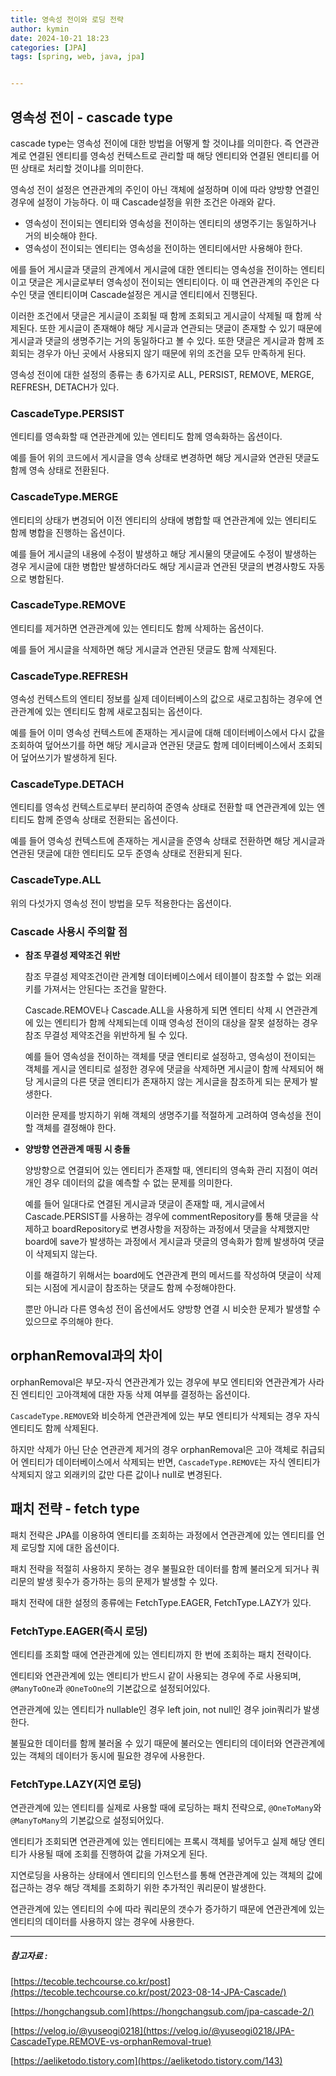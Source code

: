 ```yaml
---
title: 영속성 전이와 로딩 전략
author: kymin
date: 2024-10-21 18:23
categories: [JPA]
tags: [spring, web, java, jpa]


---
```


## **영속성 전이 - cascade type**

cascade type는 영속성 전이에 대한 방법을 어떻게 할 것이냐를 의미한다. 즉 연관관계로 연결된 엔티티를 영속성 컨텍스트로 관리할 때 해당 엔티티와 연결된 엔티티를 어떤 상태로 처리할 것이냐를 의미한다.

영속성 전이 설정은 연관관계의 주인이 아닌 객체에 설정하며 이에 따라 양방향 연결인 경우에 설정이 가능하다. 이 때 Cascade설정을 위한 조건은 아래와 같다.

- 영속성이 전이되는 엔티티와 영속성을 전이하는 엔티티의 생명주기는 동일하거나 거의 비슷해야 한다.
- 영속성이 전이되는 엔티티는 영속성을 전이하는 엔티티에서만 사용해야 한다.

에를 들어 게시글과 댓글의 관계에서 게시글에 대한 엔티티는 영속성을 전이하는 엔티티이고 댓글은 게시글로부터 영속성이 전이되는 엔티티이다. 이 때 연관관계의 주인은 다수인 댓글 엔티티이며 Cascade설정은 게시글 엔티티에서 진행된다.

이러한 조건에서 댓글은 게시글이 조회될 때 함께 조회되고 게시글이 삭제될 때 함께 삭제된다. 또한 게시글이 존재해야 해당 게시글과 연관되는 댓글이 존재할 수 있기 때문에 게시글과 댓글의 생명주기는 거의 동일하다고 볼 수 있다. 또한 댓글은 게시글과 함께 조회되는 경우가 아닌 곳에서 사용되지 않기 때문에 위의 조건을 모두 만족하게 된다.

영속성 전이에 대한 설정의 종류는 총 6가지로 ALL, PERSIST, REMOVE, MERGE, REFRESH, DETACH가 있다.

### **CascadeType.PERSIST**

엔티티를 영속화할 때 연관관계에 있는 엔티티도 함께 영속화하는 옵션이다.

예를 들어 위의 코드에서 게시글을 영속 상태로 변경하면 해당 게시글와 연관된 댓글도 함께 영속 상태로 전환된다.

### **CascadeType.MERGE**

엔티티의 상태가 변경되어 이전 엔티티의 상태에 병합할 때 연관관계에 있는 엔티티도 함께 병합을 진행하는 옵션이다.

예를 들어 게시글의 내용에 수정이 발생하고 해당 게시물의 댓글에도 수정이 발생하는 경우 게시글에 대한 병합만 발생하더라도 해당 게시글과 연관된 댓글의 변경사항도 자동으로 병합된다.

### **CascadeType.REMOVE**

엔티티를 제거하면 연관관계에 있는 엔티티도 함께 삭제하는 옵션이다.

예를 들어 게시글을 삭제하면 해당 게시글과 연관된 댓글도 함께 삭제된다.

### **CascadeType.REFRESH**

영속성 컨텍스트의 엔티티 정보를 실제 데이터베이스의 값으로 새로고침하는 경우에 연관관계에 있는 엔티티도 함께 새로고침되는 옵션이다.

예를 들어 이미 영속성 컨텍스트에 존재하는 게시글에 대해 데이터베이스에서 다시 값을 조회하여 덮어쓰기를 하면 해당 게시글과 연관된 댓글도 함께 데이터베이스에서 조회되어 덮어쓰기가 발생하게 된다.

### **CascadeType.DETACH**

엔티티를 영속성 컨텍스트로부터 분리하여 준영속 상태로 전환할 때 연관관계에 있는 엔티티도 함께 준영속 상태로 전환되는 옵션이다.

예를 들어 영속성 컨텍스트에 존재하는 게시글을 준영속 상태로 전환하면 해당 게시글과 연관된 댓글에 대한 엔티티도 모두 준영속 상태로 전환되게 된다.

### **CascadeType.ALL**

위의 다섯가지 영속성 전이 방법을 모두 적용한다는 옵션이다.

### **Cascade 사용시 주의할 점**

- **참조 무결성 제약조건 위반**

  참조 무결성 제약조건이란 관계형 데이터베이스에서 테이블이 참조할 수 없는 외래키를 가져서는 안된다는 조건을 말한다.

  Cascade.REMOVE나 Cascade.ALL을 사용하게 되면 엔티티 삭제 시 연관관계에 있는 엔티티가 함께 삭제되는데 이때 영속성 전이의 대상을 잘못 설정하는 경우 참조 무결성 제약조건을 위반하게 될 수 있다.

  예를 들어 영속성을 전이하는 객체를 댓글 엔티티로 설정하고, 영속성이 전이되는 객체를 게시글 엔티티로 설정한 경우에 댓글을 삭제하면 게시글이 함께 삭제되어 해당 게시글의 다른 댓글 엔티티가 존재하지 않는 게시글을 참조하게 되는 문제가 발생한다.

  이러한 문제를 방지하기 위해 객체의 생명주기를 적절하게 고려하여 영속성을 전이할 객체를 결정해야 한다.

- **양방향 연관관계 매핑 시 충돌**

  양방향으로 연결되어 있는 엔티티가 존재할 때, 엔티티의 영속화 관리 지점이 여러 개인 경우 데이터의 값을 예측할 수 없는 문제를 의미한다.
  
  예를 들어 일대다로 연결된 게시글과 댓글이 존재할 때, 게시글에서 Cascade.PERSIST를 사용하는 경우에 commentRepository를 통해 댓글을 삭제하고 boardRepository로 변경사항을 저장하는 과정에서 댓글을 삭제했지만 board에 save가 발생하는 과정에서 게시글과 댓글의 영속화가 함께 발생하여 댓글이 삭제되지 않는다.
  
  이를 해결하기 위해서는 board에도 연관관계 편의 메서드를 작성하여 댓글이 삭제되는 시점에 게시글이 참조하는 댓글도 함께 수정해야한다.
  
  뿐만 아니라 다른 영속성 전이 옵션에서도 양방향 연결 시 비슷한 문제가 발생할 수 있으므로 주의해야 한다.

## **orphanRemoval과의 차이**

orphanRemoval은 부모-자식 연관관계가 있는 경우에 부모 엔티티와 연관관계가 사라진 엔티티인 고아객체에 대한 자동 삭제 여부를 결정하는 옵션이다.

`CascadeType.REMOVE`와 비슷하게 연관관계에 있는 부모 엔티티가 삭제되는 경우 자식 엔티티도 함께 삭제된다.

하지만 삭제가 아닌 단순 연관관계 제거의 경우 orphanRemoval은 고아 객체로 취급되어 엔티티가 데이터베이스에서 삭제되는 반면, `CascadeType.REMOVE`는 자식 엔티티가 삭제되지 않고 외래키의 값만 다른 값이나 null로 변경된다.

## **패치 전략 - fetch type**

패치 전략은 JPA를 이용하여 엔티티를 조회하는 과정에서 연관관계에 있는 엔티티를 언제 로딩할 지에 대한 옵션이다.

패치 전략을 적절히 사용하지 못하는 경우 불필요한 데이터를 함께 불러오게 되거나 쿼리문의 발생 횟수가 증가하는 등의 문제가 발생할 수 있다.

패치 전략에 대한 설정의 종류에는 FetchType.EAGER, FetchType.LAZY가 있다.

### **FetchType.EAGER(즉시 로딩)**

엔티티를 조회할 때에 연관관계에 있는 엔티티까지 한 번에 조회하는 패치 전략이다.

엔티티와 연관관계에 있는 엔티티가 반드시 같이 사용되는 경우에 주로 사용되며, `@ManyToOne`과 `@OneToOne`의 기본값으로 설정되어있다.

연관관계에 있는 엔티티가 nullable인 경우 left join, not null인 경우 join쿼리가 발생한다.

불필요한 데이터를 함께 불러올 수 있기 때문에 불러오는 엔티티의 데이터와 연관관계에 있는 객체의 데이터가 동시에 필요한 경우에 사용한다.

### **FetchType.LAZY(지연 로딩)**

연관관계에 있는 엔티티를 실제로 사용할 때에 로딩하는 패치 전략으로, `@OneToMany`와 `@ManyToMany`의 기본값으로 설정되어있다.

엔티티가 조회되면 연관관계에 있는 엔티티에는 프록시 객체를 넣어두고 실제 해당 엔티티가 사용될 때에 조회를 진행하여 값을 가져오게 된다.

지연로딩을 사용하는 상태에서 엔티티의 인스턴스를 통해 연관관계에 있는 객체의 값에 접근하는 경우 해당 객체를 조회하기 위한 추가적인 쿼리문이 발생한다.

연관관계에 있는 엔티티의 수에 따라 쿼리문의 갯수가 증가하기 때문에 연관관계에 있는 엔티티의 데이터를 사용하지 않는 경우에 사용한다.

-----

##### 참고자료 :

[https://tecoble.techcourse.co.kr/post](https://tecoble.techcourse.co.kr/post/2023-08-14-JPA-Cascade/)

[https://hongchangsub.com](https://hongchangsub.com/jpa-cascade-2/)

[https://velog.io/@yuseogi0218](https://velog.io/@yuseogi0218/JPA-CascadeType.REMOVE-vs-orphanRemoval-true)

[https://aeliketodo.tistory.com](https://aeliketodo.tistory.com/143)
